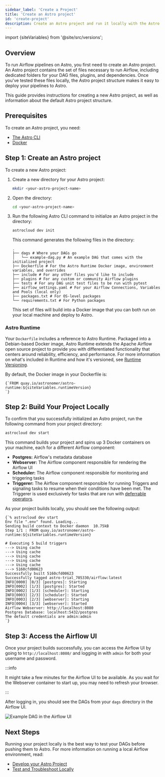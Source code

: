 ```yaml
---
sidebar_label: 'Create a Project'
title: 'Create an Astro project'
id: 'create-project'
description: Create an Astro project and run it locally with the Astro CLI.
---
```


import {siteVariables} from '@site/src/versions';

## Overview

To run Airflow pipelines on Astro, you first need to create an Astro project. An Astro project contains the set of files necessary to run Airflow, including dedicated folders for your DAG files, plugins, and dependencies. Once you've tested these files locally, the Astro project structure makes it easy to deploy your pipelines to Astro.

This guide provides instructions for creating a new Astro project, as well as information about the default Astro project structure.

## Prerequisites

To create an Astro project, you need:

- [The Astro CLI](install-cli.md)
- [Docker](https://www.docker.com/products/docker-desktop)

## Step 1: Create an Astro project

To create a new Astro project:

1. Create a new directory for your Astro project:

    ```sh
    mkdir <your-astro-project-name>
    ```

2. Open the directory:

    ```sh
    cd <your-astro-project-name>
    ```

3. Run the following Astro CLI command to initialize an Astro project in the directory:

    ```sh
    astrocloud dev init
    ```

    This command generates the following files in the directory:

    ```
    .
    ├── dags # Where your DAGs go
    │   └── example-dag.py # An example DAG that comes with the initialized project
    ├── Dockerfile # For the Astro Runtime Docker image, environment variables, and overrides
    ├── include # For any other files you'd like to include
    ├── plugins # For any custom or community Airflow plugins
    ├── tests # For any DAG unit test files to be run with pytest
    ├── airflow_settings.yaml # For your Airflow Connections, Variables and Pools (local only)
    ├── packages.txt # For OS-level packages
    └── requirements.txt # For Python packages
    ```

    This set of files will build into a Docker image that you can both run on your local machine and deploy to Astro.

### Astro Runtime

Your `Dockerfile` includes a reference to Astro Runtime. Packaged into a Debian-based Docker image, Astro Runtime extends the Apache Airflow open source project to provide you with differentiated functionality that centers around reliability, efficiency, and performance. For more information on what's included in Runtime and how it's versioned, see [Runtime Versioning](runtime-version-lifecycle-policy.md).

By default, the Docker image in your Dockerfile is:

<pre><code parentName="pre">{`FROM quay.io/astronomer/astro-runtime:${siteVariables.runtimeVersion}
`}</code></pre>

## Step 2: Build Your Project Locally

To confirm that you successfully initialized an Astro project, run the following command from your project directory:

```sh
astrocloud dev start
```

This command builds your project and spins up 3 Docker containers on your machine, each for a different Airflow component:

- **Postgres:** Airflow's metadata database
- **Webserver:** The Airflow component responsible for rendering the Airflow UI
- **Scheduler:** The Airflow component responsible for monitoring and triggering tasks
- **Triggerer:** The Airflow component responsible for running Triggers and signaling tasks to resume when their conditions have been met. The Triggerer is used exclusively for tasks that are run with [deferrable operators](deferrable-operators.md).

As your project builds locally, you should see the following output:

<pre><code parentName="pre">{`% astrocloud dev start
Env file ".env" found. Loading...
Sending build context to Docker daemon  10.75kB
Step 1/1 : FROM quay.io/astronomer/astro-runtime:${siteVariables.runtimeVersion}

# Executing 5 build triggers
---> Using cache
---> Using cache
---> Using cache
---> Using cache
---> Using cache
---> 5160cfd00623
Successfully built 5160cfd00623
Successfully tagged astro-trial_705330/airflow:latest
INFO[0000] [0/3] [postgres]: Starting
INFO[0002] [1/3] [postgres]: Started
INFO[0002] [1/3] [scheduler]: Starting
INFO[0003] [2/3] [scheduler]: Started
INFO[0003] [2/3] [webserver]: Starting
INFO[0004] [3/3] [webserver]: Started
Airflow Webserver: http://localhost:8080
Postgres Database: localhost:5432/postgres
The default credentials are admin:admin
`}</code></pre>

## Step 3: Access the Airflow UI

Once your project builds successfully, you can access the Airflow UI by going to `http://localhost:8080/` and logging in with `admin` for both your username and password.

:::info

It might take a few minutes for the Airflow UI to be available. As you wait for the Webserver container to start up, you may need to refresh your browser.

:::

After logging in, you should see the DAGs from your `dags` directory in the Airflow UI.

<div class="text--center">
<img src="/img/docs/sample-dag.png" alt="Example DAG in the Airflow UI" />
</div>

## Next Steps

Running your project locally is the best way to test your DAGs before pushing them to Astro. For more information on running a local Airflow environment, read:

- [Develop your Astro Project](develop-project.md)
- [Test and Troubleshoot Locally](test-and-troubleshoot-locally.md#run-a-project-locally)

